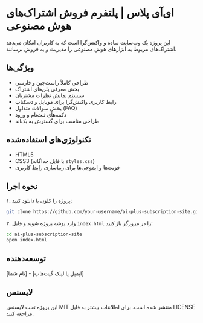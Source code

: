 # ای‌آی پلاس | پلتفرم فروش اشتراک‌های هوش مصنوعی

این پروژه یک وب‌سایت ساده و واکنش‌گرا است که به کاربران امکان می‌دهد اشتراک‌های مربوط به ابزارهای هوش مصنوعی را مدیریت و به فروش برسانند.

## ویژگی‌ها

- طراحی کاملاً راست‌چین و فارسی
- بخش معرفی پلن‌های اشتراک
- سیستم نمایش نظرات مشتریان
- رابط کاربری واکنش‌گرا برای موبایل و دسکتاپ
- بخش سوالات متداول (FAQ)
- دکمه‌های ثبت‌نام و ورود
- طراحی مناسب برای گسترش به بک‌اند

## تکنولوژی‌های استفاده‌شده

- HTML5
- CSS3 (با فایل جداگانه `styles.css`)
- فونت‌ها و ایموجی‌ها برای زیباسازی رابط کاربری

## نحوه اجرا

۱. پروژه را کلون یا دانلود کنید:

```bash
git clone https://github.com/your-username/ai-plus-subscription-site.git
```

۲. وارد پوشه پروژه شوید و فایل `index.html` را در مرورگر باز کنید:

```bash
cd ai-plus-subscription-site
open index.html
```

## توسعه‌دهنده

[نام شما] - [ایمیل یا لینک گیت‌هاب]

## لایسنس

این پروژه تحت لایسنس MIT منتشر شده است. برای اطلاعات بیشتر به فایل LICENSE مراجعه کنید.